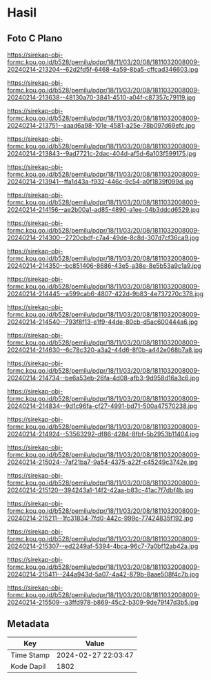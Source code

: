 # Hasil

## Foto C Plano

https://sirekap-obj-formc.kpu.go.id/b528/pemilu/pdpr/18/11/03/20/08/1811032008009-20240214-213204--62d2fd5f-6468-4a59-8ba5-cffcad346603.jpg

https://sirekap-obj-formc.kpu.go.id/b528/pemilu/pdpr/18/11/03/20/08/1811032008009-20240214-213638--48130a70-3841-4510-a04f-c87357c79119.jpg

https://sirekap-obj-formc.kpu.go.id/b528/pemilu/pdpr/18/11/03/20/08/1811032008009-20240214-213751--aaad6a98-101e-4581-a25e-78b097d69efc.jpg

https://sirekap-obj-formc.kpu.go.id/b528/pemilu/pdpr/18/11/03/20/08/1811032008009-20240214-213843--9ad7721c-2dac-404d-af5d-6a103f599175.jpg

https://sirekap-obj-formc.kpu.go.id/b528/pemilu/pdpr/18/11/03/20/08/1811032008009-20240214-213941--ffa1d43a-f932-446c-9c54-a0f1839f099d.jpg

https://sirekap-obj-formc.kpu.go.id/b528/pemilu/pdpr/18/11/03/20/08/1811032008009-20240214-214156--ae2b00a1-ad85-4890-a1ee-04b3ddcd6529.jpg

https://sirekap-obj-formc.kpu.go.id/b528/pemilu/pdpr/18/11/03/20/08/1811032008009-20240214-214300--2720cbdf-c7a4-49de-8c8d-307d7cf36ca9.jpg

https://sirekap-obj-formc.kpu.go.id/b528/pemilu/pdpr/18/11/03/20/08/1811032008009-20240214-214350--bc851406-8686-43e5-a38e-8e5b53a9c1a9.jpg

https://sirekap-obj-formc.kpu.go.id/b528/pemilu/pdpr/18/11/03/20/08/1811032008009-20240214-214445--a599cab6-4807-422d-9b83-4e737270c378.jpg

https://sirekap-obj-formc.kpu.go.id/b528/pemilu/pdpr/18/11/03/20/08/1811032008009-20240214-214540--793f8f13-e1f9-44de-80cb-d5ac600444a6.jpg

https://sirekap-obj-formc.kpu.go.id/b528/pemilu/pdpr/18/11/03/20/08/1811032008009-20240214-214630--6c78c320-a3a2-44d6-8f0b-a442e068b7a8.jpg

https://sirekap-obj-formc.kpu.go.id/b528/pemilu/pdpr/18/11/03/20/08/1811032008009-20240214-214734--be6a53eb-26fa-4d08-afb3-9d958d16a3c6.jpg

https://sirekap-obj-formc.kpu.go.id/b528/pemilu/pdpr/18/11/03/20/08/1811032008009-20240214-214834--9d1c96fa-cf27-4991-bd71-500a47570238.jpg

https://sirekap-obj-formc.kpu.go.id/b528/pemilu/pdpr/18/11/03/20/08/1811032008009-20240214-214924--53563292-df86-4284-8fbf-5b2953b11404.jpg

https://sirekap-obj-formc.kpu.go.id/b528/pemilu/pdpr/18/11/03/20/08/1811032008009-20240214-215024--7af21ba7-9a54-4375-a22f-c45249c3742e.jpg

https://sirekap-obj-formc.kpu.go.id/b528/pemilu/pdpr/18/11/03/20/08/1811032008009-20240214-215120--394243a1-14f2-42aa-b83c-41ac7f7dbf4b.jpg

https://sirekap-obj-formc.kpu.go.id/b528/pemilu/pdpr/18/11/03/20/08/1811032008009-20240214-215211--1fc31834-7fd0-442c-999c-77424835f192.jpg

https://sirekap-obj-formc.kpu.go.id/b528/pemilu/pdpr/18/11/03/20/08/1811032008009-20240214-215307--ed2249af-5394-4bca-96c7-7a0bf12ab42a.jpg

https://sirekap-obj-formc.kpu.go.id/b528/pemilu/pdpr/18/11/03/20/08/1811032008009-20240214-215411--244a943d-5a07-4a42-879b-8aae508f4c7b.jpg

https://sirekap-obj-formc.kpu.go.id/b528/pemilu/pdpr/18/11/03/20/08/1811032008009-20240214-215509--a3ffd978-b869-45c2-b309-9de79f47d3b5.jpg


## Metadata

| Key        | Value               |
| ---------- | ------------------- |
| Time Stamp | 2024-02-27 22:03:47 |
| Kode Dapil | 1802                |



